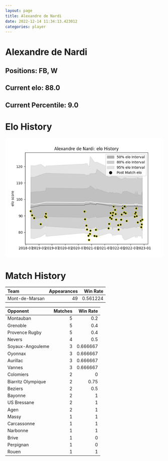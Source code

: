 ```yaml
---  
layout: page  
title: Alexandre de Nardi  
date: 2022-12-14 11:34:13.423012  
categories: player  
---
```

# Alexandre de Nardi

## Positions: FB, W

## Current elo: 88.0

## Current Percentile: 9.0

# Elo History


![elo history](history_AlexandredeNardi.png)
# Match History


| Team           |   Appearances |   Win Rate |
|:---------------|--------------:|-----------:|
| Mont-de-Marsan |            49 |   0.561224 |

| Opponent           |   Matches |   Win Rate |
|:-------------------|----------:|-----------:|
| Montauban          |         5 |   0.2      |
| Grenoble           |         5 |   0.4      |
| Provence Rugby     |         5 |   0.4      |
| Nevers             |         4 |   0.5      |
| Soyaux-Angouleme   |         3 |   0.666667 |
| Oyonnax            |         3 |   0.666667 |
| Aurillac           |         3 |   0.666667 |
| Vannes             |         3 |   0.666667 |
| Colomiers          |         2 |   0        |
| Biarritz Olympique |         2 |   0.75     |
| Beziers            |         2 |   0.5      |
| Bayonne            |         2 |   1        |
| US Bressane        |         2 |   1        |
| Agen               |         2 |   1        |
| Massy              |         1 |   1        |
| Carcassonne        |         1 |   1        |
| Narbonne           |         1 |   1        |
| Brive              |         1 |   0        |
| Perpignan          |         1 |   0        |
| Rouen              |         1 |   1        |